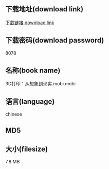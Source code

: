 ## 下载地址(download link)
[下载链接 download link](https://tutu365.netlify.app/?s=3D%E6%89%93%E5%8D%B0%EF%BC%9A%E4%BB%8E%E6%83%B3%E8%B1%A1%E5%88%B0%E7%8E%B0%E5%AE%9E.mobi)

## 下载密码(download password)
8078

## 名称(book name)
3D打印：从想象到现实.mobi.mobi

## 语言(language)
chinese

## MD5


## 大小(filesize)
7.8 MB
